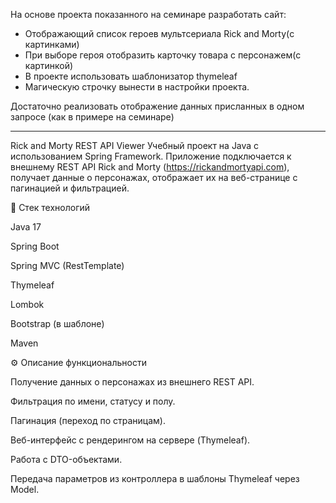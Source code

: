 На основе проекта показанного на семинаре разработать сайт:
- Отображающий список героев мультсериала Rick and Morty(с картинками)
- При выборе героя отобразить карточку товара с персонажем(с картинкой)
- В проекте использовать шаблонизатор thymeleaf
- Магическую строчку вынести в настройки проекта.

Достаточно реализовать отображение данных присланных в одном запросе (как в примере на семинаре)

***
Rick and Morty REST API Viewer
Учебный проект на Java с использованием Spring Framework.
Приложение подключается к внешнему REST API Rick and Morty (https://rickandmortyapi.com), получает данные о персонажах, отображает их на веб-странице с пагинацией и фильтрацией.

🔧 Стек технологий

Java 17

Spring Boot

Spring MVC (RestTemplate)

Thymeleaf

Lombok

Bootstrap (в шаблоне)

Maven

⚙️ Описание функциональности

Получение данных о персонажах из внешнего REST API.

Фильтрация по имени, статусу и полу.

Пагинация (переход по страницам).

Веб-интерфейс с рендерингом на сервере (Thymeleaf).

Работа с DTO-объектами.

Передача параметров из контроллера в шаблоны Thymeleaf через Model.
